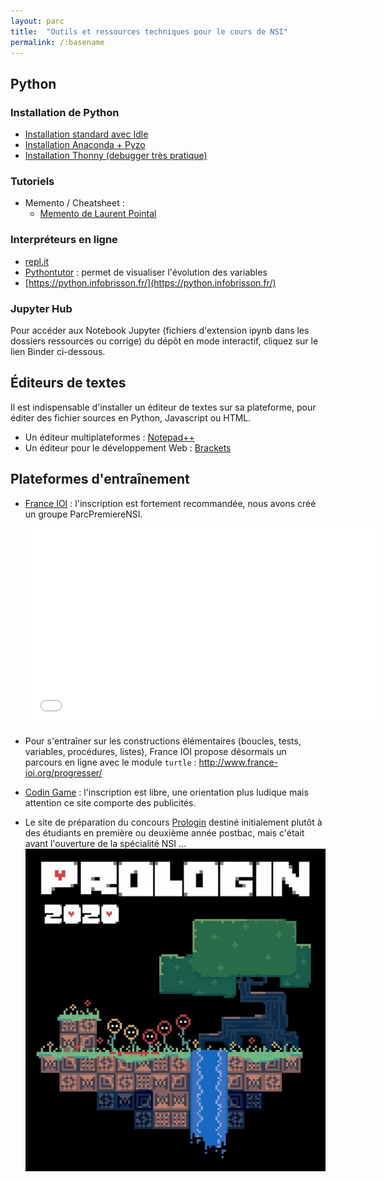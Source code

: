 ```yaml
---
layout: parc
title:  "Outils et ressources techniques pour le cours de NSI"
permalink: /:basename
---
```



## Python 

### Installation de Python

- [Installation standard avec Idle](https://www.python.org/downloads/)
- [Installation Anaconda + Pyzo](https://pyzo.org/start.html)
- [Installation Thonny (debugger très pratique)](https://thonny.org/)

### Tutoriels

* Memento / Cheatsheet :
  * [Memento de Laurent Pointal](https://perso.limsi.fr/pointal/_media/python:cours:mementopython3.pdf)
  
### Interpréteurs en ligne 

- [repl.it](https://repl.it/languages/python3)
- [Pythontutor](http://pythontutor.com/)  : permet de visualiser l'évolution des variables
- [https://python.infobrisson.fr/](https://python.infobrisson.fr/)


### Jupyter Hub

Pour accéder aux Notebook Jupyter (fichiers d'extension ipynb dans les dossiers ressources ou corrige) du dépôt en mode interactif, cliquez sur le lien Binder ci-dessous.

## Éditeurs de textes 

Il est indispensable d'installer un éditeur de textes sur sa plateforme, pour éditer des fichier sources en Python, Javascript ou HTML.

* Un éditeur multiplateformes : [Notepad++](https://notepad-plus-plus.org/)
* Un éditeur pour le développement Web : [Brackets](http://brackets.io/)

## Plateformes d'entraînement 

* [France IOI](http://www.france-ioi.org/) : l'inscription est fortement recommandée, nous avons créé un groupe ParcPremiereNSI.
   <iframe width="560" height="315" sandbox="allow-same-origin allow-scripts allow-popups" src="presentation-franceioi.mp4" frameborder="0" allowfullscreen></iframe>

* Pour s'entraîner sur les constructions élémentaires (boucles, tests, variables, procédures, listes), France IOI propose désormais un parcours en ligne avec le module `turtle`  : <http://www.france-ioi.org/progresser/>

* [Codin Game](https://www.codingame.com) : l'inscription est libre, une orientation plus ludique mais attention ce  site comporte des publicités.
* Le site de préparation du  concours [Prologin](https://prologin.org/) destiné initialement plutôt à des étudiants en première ou deuxième année postbac, mais c'était avant l'ouverture de la spécialité NSI ... [![Prologin](prologin.jpg "logo prologin")](https://prologin.org/)
    

